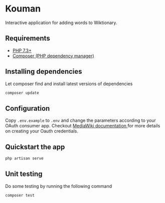 
# Kouman

Interactive application for adding words to Wiktionary.

## Requirements

* [PHP 7.3+](https://www.php.net/downloads.php)
* [Composer (PHP dependency manager)](https://getcomposer.org/download/)

## Installing dependencies
Let composer find and install latest versions of dependencies
```bash 
composer update
```

## Configuration
Copy `.env.example` to `.env` and change the parameters according to your OAuth consumer app. Checkout [MediaWiki  documentation ](https://www.mediawiki.org/wiki/OAuth/For_Developers) for more details on creating your Oauth credentials.

## Quickstart the app
```bash
php artisan serve
```

## Unit testing
Do some testing by running the following command
```bash
composer test
```
